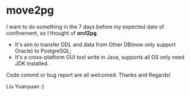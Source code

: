 # move2pg   
I want to do something in the 7 days before my expected date of confinement, so I thought of **orcl2pg**.

* It's aim to transfer DDL and data from Other DB(now only support Oracle) to PostgreSQL; 
* It's a cross-platform GUI tool write in Java, supports all OS only need JDK installed.

Code commit or bug report are all welcomed. Thanks and Regards!

Liu Yuanyuan :)
